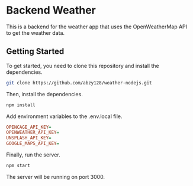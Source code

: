 # Backend Weather

This is a backend for the weather app that uses the OpenWeatherMap API to get the weather data.

## Getting Started

To get started, you need to clone this repository and install the dependencies.

```bash
git clone https://github.com/abzy128/weather-nodejs.git
``````

Then, install the dependencies.

```bash
npm install
``````

Add environment variables to the .env.local file.

```ini
OPENCAGE_API_KEY=
OPENWEATHER_API_KEY=
UNSPLASH_API_KEY=
GOOGLE_MAPS_API_KEY= 
```

Finally, run the server.

```bash
npm start
``````

The server will be running on port 3000.